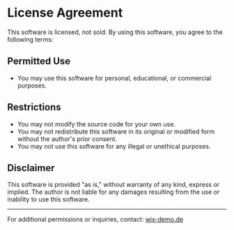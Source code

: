 # License Agreement

This software is licensed, not sold. By using this software, you agree to the following terms:

## Permitted Use

- You may use this software for personal, educational, or commercial purposes.

## Restrictions

- You may not modify the source code for your own use.
- You may not redistribute this software in its original or modified form without the author's prior consent.
- You may not use this software for any illegal or unethical purposes.

## Disclaimer

This software is provided "as is," without warranty of any kind, express or implied. The author is not liable for any damages resulting from the use or inability to use this software.

---

For additional permissions or inquiries, contact: [wix-demo.de](https://wix-demo.de)
